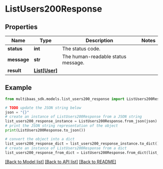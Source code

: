 # ListUsers200Response


## Properties

Name | Type | Description | Notes
------------ | ------------- | ------------- | -------------
**status** | **int** | The status code. | 
**message** | **str** | The human-readable status message. | 
**result** | [**List[User]**](User.md) |  | 

## Example

```python
from multibaas_sdk.models.list_users200_response import ListUsers200Response

# TODO update the JSON string below
json = "{}"
# create an instance of ListUsers200Response from a JSON string
list_users200_response_instance = ListUsers200Response.from_json(json)
# print the JSON string representation of the object
print(ListUsers200Response.to_json())

# convert the object into a dict
list_users200_response_dict = list_users200_response_instance.to_dict()
# create an instance of ListUsers200Response from a dict
list_users200_response_from_dict = ListUsers200Response.from_dict(list_users200_response_dict)
```
[[Back to Model list]](../README.md#documentation-for-models) [[Back to API list]](../README.md#documentation-for-api-endpoints) [[Back to README]](../README.md)


